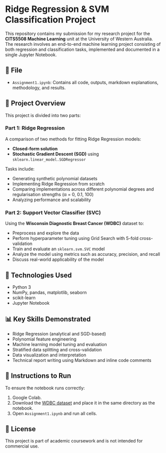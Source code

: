 # Ridge Regression & SVM Classification Project 

This repository contains my submission for my research project for the **CITS5508 Machine Learning** unit at the University of Western Australia. The research involves an end-to-end machine learning project consisting of both regression and classification tasks, implemented and documented in a single Jupyter Notebook.

## 📁 File

- `Assignment1.ipynb`: Contains all code, outputs, markdown explanations, methodology, and results.

## 🧠 Project Overview

This project is divided into two parts:

### Part 1: Ridge Regression

A comparison of two methods for fitting Ridge Regression models:
- **Closed-form solution**
- **Stochastic Gradient Descent (SGD)** using `sklearn.linear_model.SGDRegressor`

Tasks include:
- Generating synthetic polynomial datasets
- Implementing Ridge Regression from scratch
- Comparing implementations across different polynomial degrees and regularisation strengths (α = 0, 0.1, 100)
- Analyzing performance and scalability

### Part 2: Support Vector Classifier (SVC)

Using the **Wisconsin Diagnostic Breast Cancer (WDBC)** dataset to:
- Preprocess and explore the data
- Perform hyperparameter tuning using Grid Search with 5-fold cross-validation
- Train and evaluate an `sklearn.svm.SVC` model
- Analyze the model using metrics such as accuracy, precision, and recall
- Discuss real-world applicability of the model

## 🔧 Technologies Used

- Python 3
- NumPy, pandas, matplotlib, seaborn
- scikit-learn
- Jupyter Notebook

## 📊 Key Skills Demonstrated

- Ridge Regression (analytical and SGD-based)
- Polynomial feature engineering
- Machine learning model tuning and evaluation
- Stratified data splitting and cross-validation
- Data visualization and interpretation
- Technical report writing using Markdown and inline code comments

## 📌 Instructions to Run

To ensure the notebook runs correctly:

1. Google Colab.
2. Download the [WDBC dataset](https://doi.org/10.24432/C5DW2B) and place it in the same directory as the notebook.
3. Open `Assignment1.ipynb` and run all cells.

## 📝 License

This project is part of academic coursework and is not intended for commercial use.

